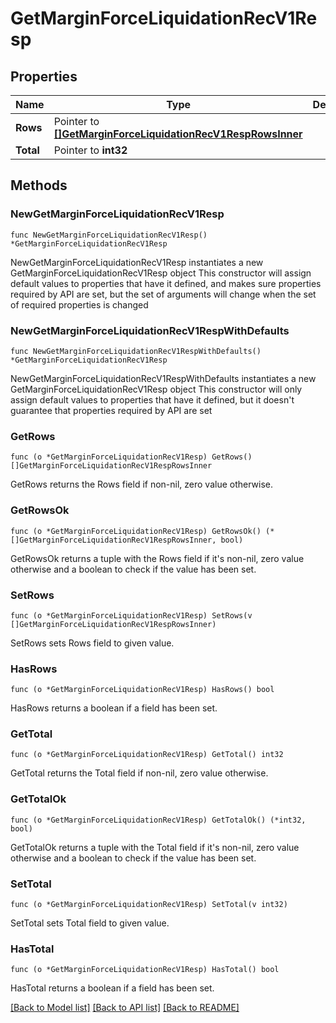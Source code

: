 # GetMarginForceLiquidationRecV1Resp

## Properties

Name | Type | Description | Notes
------------ | ------------- | ------------- | -------------
**Rows** | Pointer to [**[]GetMarginForceLiquidationRecV1RespRowsInner**](GetMarginForceLiquidationRecV1RespRowsInner.md) |  | [optional] 
**Total** | Pointer to **int32** |  | [optional] 

## Methods

### NewGetMarginForceLiquidationRecV1Resp

`func NewGetMarginForceLiquidationRecV1Resp() *GetMarginForceLiquidationRecV1Resp`

NewGetMarginForceLiquidationRecV1Resp instantiates a new GetMarginForceLiquidationRecV1Resp object
This constructor will assign default values to properties that have it defined,
and makes sure properties required by API are set, but the set of arguments
will change when the set of required properties is changed

### NewGetMarginForceLiquidationRecV1RespWithDefaults

`func NewGetMarginForceLiquidationRecV1RespWithDefaults() *GetMarginForceLiquidationRecV1Resp`

NewGetMarginForceLiquidationRecV1RespWithDefaults instantiates a new GetMarginForceLiquidationRecV1Resp object
This constructor will only assign default values to properties that have it defined,
but it doesn't guarantee that properties required by API are set

### GetRows

`func (o *GetMarginForceLiquidationRecV1Resp) GetRows() []GetMarginForceLiquidationRecV1RespRowsInner`

GetRows returns the Rows field if non-nil, zero value otherwise.

### GetRowsOk

`func (o *GetMarginForceLiquidationRecV1Resp) GetRowsOk() (*[]GetMarginForceLiquidationRecV1RespRowsInner, bool)`

GetRowsOk returns a tuple with the Rows field if it's non-nil, zero value otherwise
and a boolean to check if the value has been set.

### SetRows

`func (o *GetMarginForceLiquidationRecV1Resp) SetRows(v []GetMarginForceLiquidationRecV1RespRowsInner)`

SetRows sets Rows field to given value.

### HasRows

`func (o *GetMarginForceLiquidationRecV1Resp) HasRows() bool`

HasRows returns a boolean if a field has been set.

### GetTotal

`func (o *GetMarginForceLiquidationRecV1Resp) GetTotal() int32`

GetTotal returns the Total field if non-nil, zero value otherwise.

### GetTotalOk

`func (o *GetMarginForceLiquidationRecV1Resp) GetTotalOk() (*int32, bool)`

GetTotalOk returns a tuple with the Total field if it's non-nil, zero value otherwise
and a boolean to check if the value has been set.

### SetTotal

`func (o *GetMarginForceLiquidationRecV1Resp) SetTotal(v int32)`

SetTotal sets Total field to given value.

### HasTotal

`func (o *GetMarginForceLiquidationRecV1Resp) HasTotal() bool`

HasTotal returns a boolean if a field has been set.


[[Back to Model list]](../README.md#documentation-for-models) [[Back to API list]](../README.md#documentation-for-api-endpoints) [[Back to README]](../README.md)


